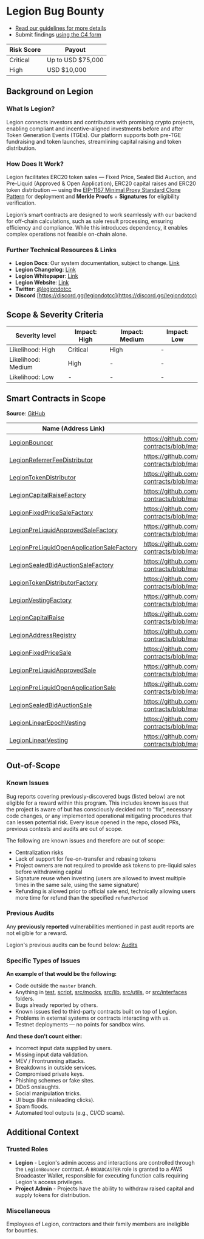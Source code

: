 # Legion Bug Bounty

- [Read our guidelines for more details](https://docs.code4rena.com/bounties)
- Submit findings [using the C4 form](https://code4rena.com/bounties/legion.cc/submit)

| Risk Score | Payout            |
| ---------- | ----------------- |
| Critical   | Up to USD $75,000 |
| High       | USD $10,000       |

## Background on Legion

### What Is Legion?

Legion connects investors and contributors with promising crypto projects, enabling compliant and incentive-aligned investments before and after Token Generation Events (TGEs). Our platform supports both pre-TGE fundraising and token launches, streamlining capital raising and token distribution.

### How Does It Work?

Legion facilitates ERC20 token sales — Fixed Price, Sealed Bid Auction, and Pre-Liquid (Approved & Open Application), ERC20 capital raises and ERC20 token distribution — using the [EIP-1167 Minimal Proxy Standard Clone Pattern](https://eips.ethereum.org/EIPS/eip-1167) for deployment and **Merkle Proofs** + **Signatures** for eligibility verification.

Legion’s smart contracts are designed to work seamlessly with our backend for off-chain calculations, such as sale result processing, ensuring efficiency and compliance. While this introduces dependency, it enables complex operations not feasible on-chain alone.

### Further Technical Resources & Links

- **Legion Docs**: Our system documentation, subject to change. [Link](https://legion-1.gitbook.io/)
- **Legion Changelog**: [Link](https://github.com/Legion-Team/legion-protocol-contracts/releases/tag/2025-08-27)
- **Legion Whitepaper**: [Link](https://legion.cc/documents/Legion_Whitepaper.pdf)
- **Legion Website**: [Link](https://legion.cc)
- **Twitter**: [@legiondotcc](https://x.com/legiondotcc)
- **Discord** [https://discord.gg/legiondotcc](https://discord.gg/legiondotcc)

## Scope & Severity Criteria

| Severity level     | Impact: High | Impact: Medium | Impact: Low |
| ------------------ | ------------ | -------------- | ----------- |
| Likelihood: High   | Critical     | High           | -           |
| Likelihood: Medium | High         | -              | -           |
| Likelihood: Low    | -            | -              | -           |

## Smart Contracts in Scope

**Source**: [GitHub](https://github.com/Legion-Team/legion-protocol-contracts)

| Name (Address Link)                                                                                     | Repo                                                                                                                                |
| ------------------------------------------------------------------------------------------------------- | ---------------------------------------------------------------------------------------------------------------------               |
| [LegionBouncer](https://etherscan.io)                                                                   | <https://github.com/Legion-Team/legion-protocol-contracts/blob/master/src/access/LegionBouncer.sol>                                 |
| [LegionReferrerFeeDistributor](https://etherscan.io)                                                    | <https://github.com/Legion-Team/legion-protocol-contracts/blob/master/src/distribution/LegionReferrerFeeDistributor.sol>            |
| [LegionTokenDistributor](https://etherscan.io)                                                          | <https://github.com/Legion-Team/legion-protocol-contracts/blob/master/src/distribution/LegionTokenDistributor.sol>                  |
| [LegionCapitalRaiseFactory](https://etherscan.io)                                                       | <https://github.com/Legion-Team/legion-protocol-contracts/blob/master/src/factories/LegionCapitalRaiseFactory.sol>                  |
| [LegionFixedPriceSaleFactory](https://etherscan.io)                                                     | <https://github.com/Legion-Team/legion-protocol-contracts/blob/master/src/factories/LegionFixedPriceSaleFactory.sol>                |
| [LegionPreLiquidApprovedSaleFactory](https://etherscan.io)                                              | <https://github.com/Legion-Team/legion-protocol-contracts/blob/master/src/factories/LegionPreLiquidApprovedSaleFactory.sol>         |
| [LegionPreLiquidOpenApplicationSaleFactory](https://etherscan.io)                                       | <https://github.com/Legion-Team/legion-protocol-contracts/blob/master/src/factories/LegionPreLiquidOpenApplicationSaleFactory.sol>  |
| [LegionSealedBidAuctionSaleFactory](https://etherscan.io)                                               | <https://github.com/Legion-Team/legion-protocol-contracts/blob/master/src/factories/LegionSealedBidAuctionSaleFactory.sol>          |
| [LegionTokenDistributorFactory](https://etherscan.io)                                                   | <https://github.com/Legion-Team/legion-protocol-contracts/blob/master/src/factories/LegionTokenDistributorFactory.sol>              |
| [LegionVestingFactory](https://etherscan.io)                                                            | <https://github.com/Legion-Team/legion-protocol-contracts/blob/master/src/factories/LegionVestingFactory.sol>                       |
| [LegionCapitalRaise](https://etherscan.io)                                                              | <https://github.com/Legion-Team/legion-protocol-contracts/blob/master/src/raise/LegionCapitalRaise.sol>                             |
| [LegionAddressRegistry](https://etherscan.io)                                                           | <https://github.com/Legion-Team/legion-protocol-contracts/blob/master/src/registries/LegionAddressRegistry.sol>                     |
| [LegionFixedPriceSale](https://etherscan.io)                                                            | <https://github.com/Legion-Team/legion-protocol-contracts/blob/master/src/sales/LegionFixedPriceSale.sol>                           |
| [LegionPreLiquidApprovedSale](https://etherscan.io)                                                     | <https://github.com/Legion-Team/legion-protocol-contracts/blob/master/src/sales/LegionPreLiquidApprovedSale.sol>                    |
| [LegionPreLiquidOpenApplicationSale](https://etherscan.io)                                              | <https://github.com/Legion-Team/legion-protocol-contracts/blob/master/src/sales/LegionPreLiquidOpenApplicationSale.sol>             |
| [LegionSealedBidAuctionSale](https://etherscan.io)                                                      | <https://github.com/Legion-Team/legion-protocol-contracts/blob/master/src/sales/LegionSealedBidAuctionSale.sol>                     |
| [LegionLinearEpochVesting](https://etherscan.io)                                                        | <https://github.com/Legion-Team/legion-protocol-contracts/blob/master/src/vesting/LegionLinearEpochVesting.sol>                     |
| [LegionLinearVesting](https://etherscan.io)                                                             | <https://github.com/Legion-Team/legion-protocol-contracts/blob/master/src/vesting/LegionLinearVesting.sol>                          |

## Out-of-Scope

### Known Issues

Bug reports covering previously-discovered bugs (listed below) are not eligible for a reward within this program. This includes known issues that the project is aware of but has consciously decided not to “fix”, necessary code changes, or any implemented operational mitigating procedures that can lessen potential risk. Every issue opened in the repo, closed PRs, previous contests and audits are out of scope.

The following are known issues and therefore are out of scope:

- Centralization risks
- Lack of support for fee-on-transfer and rebasing tokens
- Project owners are not required to provide ask tokens to pre-liquid sales before withdrawing capital
- Signature reuse when investing (users are allowed to invest multiple times in the same sale, using the same signature)
- Refunding is allowed prior to official sale end, technically allowing users more time for refund than the specified `refundPeriod`

### Previous Audits

Any **previously reported** vulnerabilities mentioned in past audit reports are not eligible for a reward.

Legion's previous audits can be found below: [Audits](https://github.com/Legion-Team/legion-protocol-contracts/tree/master/audits)

### Specific Types of Issues

**An example of that would be the following:**

- Code outside the `master` branch.
- Anything in [test](https://github.com/Legion-Team/legion-protocol-contracts/tree/master/test), [script](https://github.com/Legion-Team/legion-protocol-contracts/tree/master/script), [src/mocks](https://github.com/Legion-Team/legion-protocol-contracts/tree/master/src/mocks), [src/lib](https://github.com/Legion-Team/legion-protocol-contracts/tree/master/src/lib), [src/utils](https://github.com/Legion-Team/legion-protocol-contracts/tree/master/src/utils), or [src/interfaces](https://github.com/Legion-Team/legion-protocol-contracts/tree/master/src/interfaces) folders.
- Bugs already reported by others.
- Known issues tied to third-party contracts built on top of Legion.
- Problems in external systems or contracts interacting with us.
- Testnet deployments — no points for sandbox wins.

**And these don’t count either:**

- Incorrect input data supplied by users.
- Missing input data validation.
- MEV / Frontrunning attacks.
- Breakdowns in outside services.
- Compromised private keys.
- Phishing schemes or fake sites.
- DDoS onslaughts.
- Social manipulation tricks.
- UI bugs (like misleading clicks).
- Spam floods.
- Automated tool outputs (e.g., CI/CD scans).

## Additional Context

### Trusted Roles

- **Legion** - Legion's admin access and interactions are controlled through the `LegionBouncer` contract. A `BROADCASTER` role is granted to a AWS Broadcaster Wallet, responsible for executing function calls requiring Legion's access privileges.
- **Project Admin** - Projects have the ability to withdraw raised capital and supply tokens for distribution.

### Miscellaneous

Employees of Legion, contractors and their family members are ineligible for bounties.
